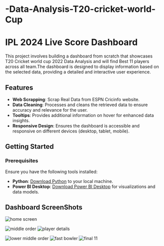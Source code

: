 # -Data-Analysis-T20-cricket-world-Cup

 # IPL 2024 Live Score Dashboard

This project involves building a dashboard from scratch that showcases T20 Cricket world cup 2022 Data Analysis and will find Best 11 players across all team.The dashboard is designed to display information based on the selected data, providing a detailed and interactive user experience.

## Features
- **Web Scrapping**: Scrap Real Data from ESPN Cricinfo website.
- **Data Cleaning**: Processes and cleans the retrieved data to ensure accuracy and relevance for the user.
- **Tooltips**: Provides additional information on hover for enhanced data insights.
- **Responsive Design**: Ensures the dashboard is accessible and responsive on different devices (desktop, tablet, mobile).

## Getting Started

### Prerequisites

Ensure you have the following tools installed:

- **Python**: [Download Python](https://www.python.org/downloads/) to your local machine.
- **Power BI Desktop**: [Download Power BI Desktop](https://powerbi.microsoft.com/en-us/downloads/) for visualizations and data models.

## Dashboard ScreenShots

![home screen](https://github.com/user-attachments/assets/f2ee5f4e-c870-4a7e-8fa9-67891973b9d4)

![middle order](https://github.com/user-attachments/assets/0476dec0-fd01-4d4f-9006-a429c271cd4b)
![player details](https://github.com/user-attachments/assets/019c57e8-747f-4912-b533-24a4166030d2)

![lower middle order](https://github.com/user-attachments/assets/080ab479-83f0-4b35-8abb-d29b18fd8008)
![fast bowler](https://github.com/user-attachments/assets/061eeb4e-57a8-4403-8381-ceaebdb0f83a)
![final 11](https://github.com/user-attachments/assets/9db27fe0-a1c1-41cc-8d9d-5d99e9116ceb)
